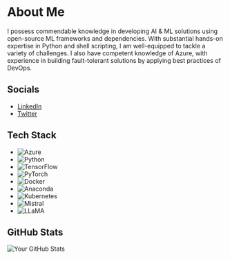 

<!--
**bikash/bikash** is a ✨ _special_ ✨ repository because its `README.md` (this file) appears on your GitHub profile.

Here are some ideas to get you started:

- 🔭 I’m currently working on ...
- 🌱 I’m currently learning ...
- 👯 I’m looking to collaborate on ...
- 🤔 I’m looking for help with ...
- 💬 Ask me about ...
- 📫 How to reach me: ...
- 😄 Pronouns: ...
- ⚡ Fun fact: ...
-->

# About Me

I possess commendable knowledge in developing AI & ML solutions using open-source ML frameworks and dependencies. With substantial hands-on expertise in Python and shell scripting, I am well-equipped to tackle a variety of challenges. I also have competent knowledge of Azure, with experience in building fault-tolerant solutions by applying best practices of DevOps.

## Socials

- [LinkedIn](https://www.linkedin.com/in/bikash-agrawal/)
- [Twitter](https://x.com/imbikashagrawal)


## Tech Stack

- ![Azure](https://img.shields.io/badge/Azure-%230072C6.svg?style=for-the-badge&logo=microsoft-azure&logoColor=white)
- ![Python](https://img.shields.io/badge/Python-%2314354C.svg?style=for-the-badge&logo=python&logoColor=white)
- ![TensorFlow](https://img.shields.io/badge/TensorFlow-%23FF6F00.svg?style=for-the-badge&logo=tensorflow&logoColor=white)
- ![PyTorch](https://img.shields.io/badge/PyTorch-%23EE4C2C.svg?style=for-the-badge&logo=pytorch&logoColor=white)
- ![Docker](https://img.shields.io/badge/Docker-%232496ED.svg?style=for-the-badge&logo=docker&logoColor=white)
- ![Anaconda](https://img.shields.io/badge/Anaconda-%2344A833.svg?style=for-the-badge&logo=anaconda&logoColor=white)
- ![Kubernetes](https://img.shields.io/badge/Kubernetes-%23326CE5.svg?style=for-the-badge&logo=kubernetes&logoColor=white)
- ![Mistral](https://img.shields.io/badge/Mistral-%23000000.svg?style=for-the-badge&logo=mistral&logoColor=white)
- ![LLaMA](https://img.shields.io/badge/LLaMA-%231A1A1A.svg?style=for-the-badge&logo=llama&logoColor=white)



## GitHub Stats

![Your GitHub Stats](https://github-readme-stats.vercel.app/api?username=bikash&show_icons=true&theme=radical)

